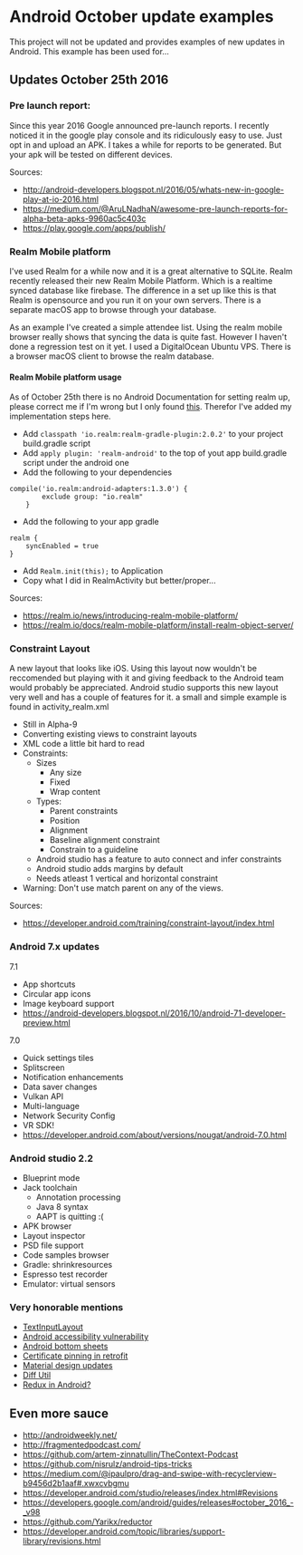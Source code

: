 # Android October update examples

This project will not be updated and provides examples of new updates in Android. This example has been used for...

## Updates October 25th 2016

### Pre launch report:
Since this year 2016 Google announced pre-launch reports. I recently noticed it in the google play console and its ridiculously easy to use. Just opt in and upload an APK. I takes a while for reports to be generated. But your apk will be tested on different devices.

Sources:
* http://android-developers.blogspot.nl/2016/05/whats-new-in-google-play-at-io-2016.html
* https://medium.com/@AruLNadhaN/awesome-pre-launch-reports-for-alpha-beta-apks-9960ac5c403c
* https://play.google.com/apps/publish/

### Realm Mobile platform
I've used Realm for a while now and it is a great alternative to SQLite. Realm recently released their new Realm Mobile Platform. Which is a realtime synced database like firebase. The difference in a set up like this is that Realm is opensource and you run it on your own servers. There is a separate macOS app to browse through your database.

As an example I've created a simple attendee list. Using the realm mobile browser really shows that syncing the data is quite fast. However I haven't done a regression test on it yet. I used a DigitalOcean Ubuntu VPS. There is a browser macOS client to browse the realm database.

#### Realm Mobile platform usage
As of October 25th there is no Android Documentation for setting realm up, please correct me if I'm wrong but I only found [this](https://realm.io/docs/realm-mobile-platform/example-app/cocoa/). Therefor I've added my implementation steps here.

* Add `classpath 'io.realm:realm-gradle-plugin:2.0.2'` to your project build.gradle script
* Add `apply plugin: 'realm-android'` to the top of yout app build.gradle script under the android one
* Add the following to your dependencies
~~~~
compile('io.realm:android-adapters:1.3.0') {
        exclude group: "io.realm"
    }
~~~~
* Add the following to your app gradle
~~~~
realm {
    syncEnabled = true
}
~~~~
* Add `Realm.init(this);` to Application
* Copy what I did in RealmActivity but better/proper...


Sources:
* https://realm.io/news/introducing-realm-mobile-platform/
* https://realm.io/docs/realm-mobile-platform/install-realm-object-server/

### Constraint Layout
A new layout that looks like iOS. Using this layout now wouldn't be reccomended but playing with it and giving feedback to the Android team would probably be appreciated. Android studio supports this new layout very well and has a couple of features for it. a small and simple example is found in activity_realm.xml

* Still in Alpha-9
* Converting existing views to constraint layouts
* XML code a little bit hard to read
* Constraints:
    * Sizes
        * Any size
        * Fixed
        * Wrap content
    * Types:
        * Parent constraints
        * Position
        * Alignment
        * Baseline alignment constraint
        * Constrain to a guideline
    * Android studio has a feature to auto connect and infer constraints
    * Android studio adds margins by default
    * Needs atleast 1 vertical and horizontal constraint
* Warning: Don't use match parent on any of the views.

Sources:
* https://developer.android.com/training/constraint-layout/index.html

### Android 7.x updates

7.1

* App shortcuts
* Circular app icons
* Image keyboard support
* https://android-developers.blogspot.nl/2016/10/android-71-developer-preview.html

7.0

* Quick settings tiles
* Splitscreen
* Notification enhancements
* Data saver changes
* Vulkan API
* Multi-language
* Network Security Config
* VR SDK!
* https://developer.android.com/about/versions/nougat/android-7.0.html

### Android studio 2.2
* Blueprint mode
* Jack toolchain
    * Annotation processing
    * Java 8 syntax
    * AAPT is quitting :(
* APK browser
* Layout inspector
* PSD file support
* Code samples browser
* Gradle: shrinkresources
* Espresso test recorder
* Emulator: virtual sensors

### Very honorable mentions
* [TextInputLayout](https://developer.android.com/reference/android/support/design/widget/TextInputLayout.html)
* [Android accessibility vulnerability](https://android.jlelse.eu/android-accessibility-75fdc5810025)
* [Android bottom sheets](http://mayojava.github.io/android/bottom-sheets-android/)
* [Certificate pinning in retrofit](https://medium.com/@sreekumar_av/certificate-public-key-pinning-in-android-using-retrofit-2-0-74140800025b)
* [Material design updates](https://developer.android.com/reference/android/support/design/widget/TextInputLayout.html)
* [Diff Util](https://medium.com/@nullthemall/diffutil-is-a-must-797502bc1149)
* [Redux in Android?](https://github.com/Yarikx/reductor)

## Even more sauce
* http://androidweekly.net/
* http://fragmentedpodcast.com/
* https://github.com/artem-zinnatullin/TheContext-Podcast
* https://github.com/nisrulz/android-tips-tricks
* https://medium.com/@ipaulpro/drag-and-swipe-with-recyclerview-b9456d2b1aaf#.xwxcvbgmu
* https://developer.android.com/studio/releases/index.html#Revisions
* https://developers.google.com/android/guides/releases#october_2016_-_v98
* https://github.com/Yarikx/reductor
* https://developer.android.com/topic/libraries/support-library/revisions.html